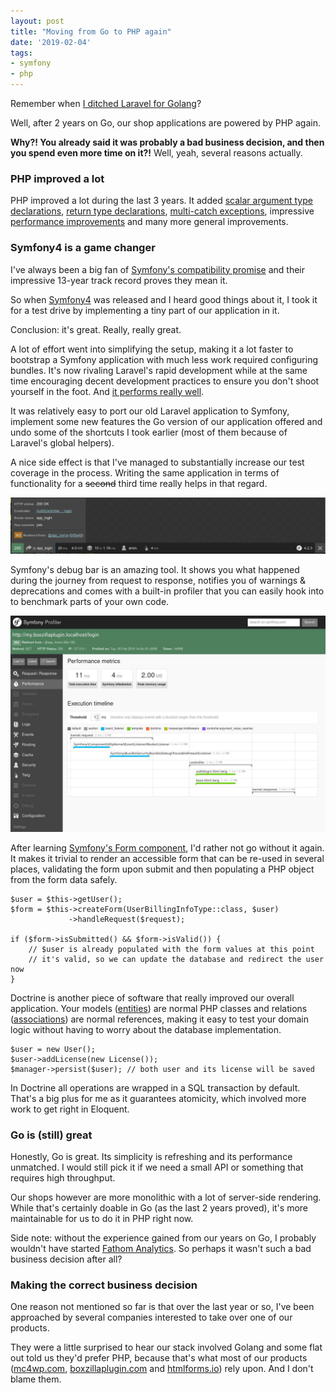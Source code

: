 ```yaml
---
layout: post
title: "Moving from Go to PHP again"
date: '2019-02-04'
tags:
- symfony
- php
---
```


Remember when [I ditched Laravel for Golang](/laravel-to-golang/)?

Well, after 2 years on Go, our shop applications are powered by PHP again.

**Why?! You already said it was probably a bad business decision, and then you spend even more time on it?!** Well, yeah, several reasons actually.

### PHP improved a lot

PHP improved a lot during the last 3 years. It added [scalar argument type declarations](https://secure.php.net/manual/en/functions.arguments.php#functions.arguments.type-declaration), [return type declarations](https://secure.php.net/manual/en/functions.returning-values.php#functions.returning-values.type-declaration), [multi-catch exceptions](https://wiki.php.net/rfc/multiple-catch), impressive [performance improvements](http://www.zend.com/en/resources/php7_infographic) and many more general improvements. 

### Symfony4 is a game changer

I've always been a big fan of [Symfony's compatibility promise](https://symfony.com/doc/current/contributing/code/bc.html) and their impressive 13-year track record proves they mean it.  

So when [Symfony4](https://symfony.com/4) was released and I heard good things about it, I took it for a test drive by implementing a tiny part of our application in it.

Conclusion: it's great. Really, really great.

A lot of effort went into simplifying the setup, making it a lot faster to bootstrap a Symfony application with much less work required configuring bundles. It's now rivaling Laravel's rapid development while at the same time encouraging decent development practices to ensure you don't shoot yourself in the foot. And [it performs really well](http://www.phpbenchmarks.com/en/).

It was relatively easy to port our old Laravel application to Symfony, implement some new features the Go version of our application offered and undo some of the shortcuts I took earlier (most of them because of Laravel's global helpers). 

A nice side effect is that I've managed to substantially increase our test coverage in the process. Writing the same application in terms of functionality for a ~~second~~ third time really helps in that regard.

![Symfony's debug bar](/media/2019/symfony-debug-bar.png)

Symfony's debug bar is an amazing tool. It shows you what happened during the journey from request to response, notifies you of warnings & deprecations and comes with a built-in profiler that you can easily hook into to benchmark parts of your own code.

![Symfony's profiler](/media/2019/symfony-profiler.jpg)

After learning [Symfony's Form component](https://symfony.com/doc/current/forms.html), I'd rather not go without it again. It makes it trivial to render an accessible form that can be re-used in several places, validating the form upon submit and then populating a PHP object from the form data safely.

```php?start_inline=1
$user = $this->getUser();
$form = $this->createForm(UserBillingInfoType::class, $user)
             ->handleRequest($request);

if ($form->isSubmitted() && $form->isValid()) {
    // $user is already populated with the form values at this point
    // it's valid, so we can update the database and redirect the user now
}
```

Doctrine is another piece of software that really improved our overall application. Your models ([entities](https://www.doctrine-project.org/projects/doctrine-orm/en/latest/reference/basic-mapping.html#basic-mapping)) are normal PHP classes and relations ([associations](https://www.doctrine-project.org/projects/doctrine-orm/en/latest/reference/working-with-associations.html#working-with-associations)) are normal references, making it easy to test your domain logic without having to worry about the database implementation.

```php?start_inline=1
$user = new User();
$user->addLicense(new License());
$manager->persist($user); // both user and its license will be saved
```

In Doctrine all operations are wrapped in a SQL transaction by default. That's a big plus for me as it guarantees atomicity, which involved more work to get right in Eloquent.

### Go is (still) great

Honestly, Go is great. Its simplicity is refreshing and its performance unmatched. I would still pick it if we need a small API or something that requires high throughput.

Our shops however are more monolithic with a lot of server-side rendering. While that's certainly doable in Go (as the last 2 years proved), it's more maintainable for us to do it in PHP right now. 

<div class="well italic">
Side note: without the experience gained from our years on Go, I probably wouldn't have started <a href="https://usefathom.com/">Fathom Analytics</a>. So perhaps it wasn't such a bad business decision after all?
</div>

### Making the correct business decision

One reason not mentioned so far is that over the last year or so, I've been approached by several companies interested to take over one of our products. 

They were a little surprised to hear our stack involved Golang and some flat out told us they'd prefer PHP, because that's what most of our products ([mc4wp.com](https://mc4wp.com/), [boxzillaplugin.com](https://boxzillaplugin.com) and [htmlforms.io](https://htmlforms.io)) rely upon. And I don't blame them.



